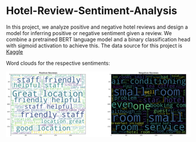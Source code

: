 # Hotel-Review-Sentiment-Analysis
In this project, we analyze positive and negative hotel reviews and design a model for inferring positive or negative sentiment given a review. We combine a pretrained BERT language model and a binary classification head with sigmoid activation to achieve this. The data source for this project is [Kaggle](https://www.kaggle.com/jiashenliu/515k-hotel-reviews-data-in-europe)

Word clouds for the respective sentiments: 

![alt text](wordcloud.png)

